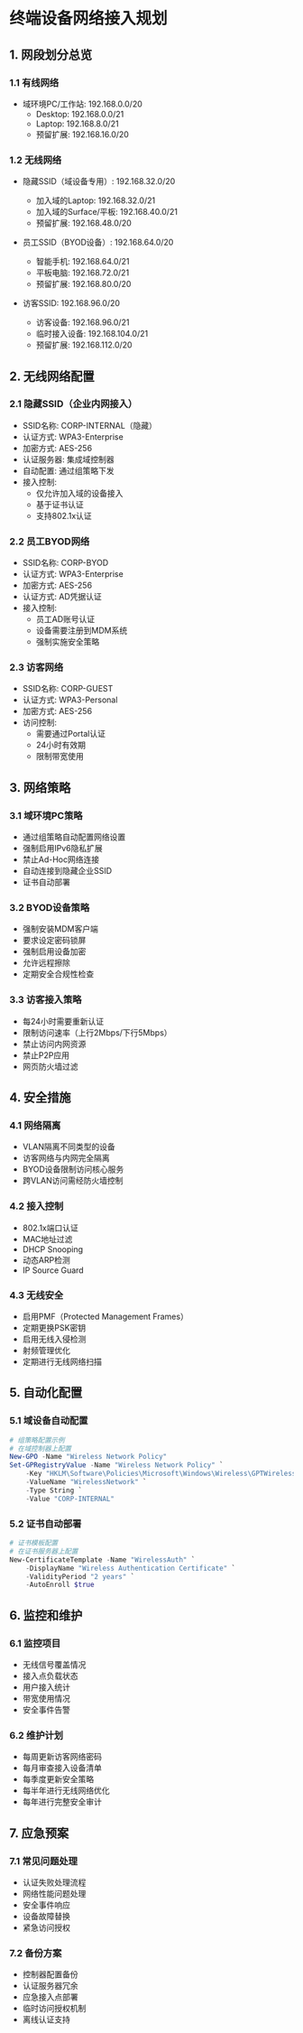 # 终端设备网络接入规划

## 1. 网段划分总览

### 1.1 有线网络

- 域环境PC/工作站: 192.168.0.0/20
  - Desktop: 192.168.0.0/21
  - Laptop: 192.168.8.0/21
  - 预留扩展: 192.168.16.0/20

### 1.2 无线网络

- 隐藏SSID（域设备专用）: 192.168.32.0/20
  - 加入域的Laptop: 192.168.32.0/21
  - 加入域的Surface/平板: 192.168.40.0/21
  - 预留扩展: 192.168.48.0/20

- 员工SSID（BYOD设备）: 192.168.64.0/20
  - 智能手机: 192.168.64.0/21
  - 平板电脑: 192.168.72.0/21
  - 预留扩展: 192.168.80.0/20

- 访客SSID: 192.168.96.0/20
  - 访客设备: 192.168.96.0/21
  - 临时接入设备: 192.168.104.0/21
  - 预留扩展: 192.168.112.0/20

## 2. 无线网络配置

### 2.1 隐藏SSID（企业内网接入）

- SSID名称: CORP-INTERNAL（隐藏）
- 认证方式: WPA3-Enterprise
- 加密方式: AES-256
- 认证服务器: 集成域控制器
- 自动配置: 通过组策略下发
- 接入控制:
  - 仅允许加入域的设备接入
  - 基于证书认证
  - 支持802.1x认证

### 2.2 员工BYOD网络

- SSID名称: CORP-BYOD
- 认证方式: WPA3-Enterprise
- 加密方式: AES-256
- 认证方式: AD凭据认证
- 接入控制:
  - 员工AD账号认证
  - 设备需要注册到MDM系统
  - 强制实施安全策略

### 2.3 访客网络

- SSID名称: CORP-GUEST
- 认证方式: WPA3-Personal
- 加密方式: AES-256
- 访问控制:
  - 需要通过Portal认证
  - 24小时有效期
  - 限制带宽使用

## 3. 网络策略

### 3.1 域环境PC策略

- 通过组策略自动配置网络设置
- 强制启用IPv6隐私扩展
- 禁止Ad-Hoc网络连接
- 自动连接到隐藏企业SSID
- 证书自动部署

### 3.2 BYOD设备策略

- 强制安装MDM客户端
- 要求设定密码锁屏
- 强制启用设备加密
- 允许远程擦除
- 定期安全合规性检查

### 3.3 访客接入策略

- 每24小时需要重新认证
- 限制访问速率（上行2Mbps/下行5Mbps）
- 禁止访问内网资源
- 禁止P2P应用
- 网页防火墙过滤

## 4. 安全措施

### 4.1 网络隔离

- VLAN隔离不同类型的设备
- 访客网络与内网完全隔离
- BYOD设备限制访问核心服务
- 跨VLAN访问需经防火墙控制

### 4.2 接入控制

- 802.1x端口认证
- MAC地址过滤
- DHCP Snooping
- 动态ARP检测
- IP Source Guard

### 4.3 无线安全

- 启用PMF（Protected Management Frames）
- 定期更换PSK密钥
- 启用无线入侵检测
- 射频管理优化
- 定期进行无线网络扫描

## 5. 自动化配置

### 5.1 域设备自动配置

```powershell
# 组策略配置示例
# 在域控制器上配置
New-GPO -Name "Wireless Network Policy"
Set-GPRegistryValue -Name "Wireless Network Policy" `
    -Key "HKLM\Software\Policies\Microsoft\Windows\Wireless\GPTWirelessPolicy" `
    -ValueName "WirelessNetwork" `
    -Type String `
    -Value "CORP-INTERNAL"
```

### 5.2 证书自动部署

```powershell
# 证书模板配置
# 在证书服务器上配置
New-CertificateTemplate -Name "WirelessAuth" `
    -DisplayName "Wireless Authentication Certificate" `
    -ValidityPeriod "2 years" `
    -AutoEnroll $true
```

## 6. 监控和维护

### 6.1 监控项目

- 无线信号覆盖情况
- 接入点负载状态
- 用户接入统计
- 带宽使用情况
- 安全事件告警

### 6.2 维护计划

- 每周更新访客网络密码
- 每月审查接入设备清单
- 每季度更新安全策略
- 每半年进行无线网络优化
- 每年进行完整安全审计

## 7. 应急预案

### 7.1 常见问题处理

- 认证失败处理流程
- 网络性能问题处理
- 安全事件响应
- 设备故障替换
- 紧急访问授权

### 7.2 备份方案

- 控制器配置备份
- 认证服务器冗余
- 应急接入点部署
- 临时访问授权机制
- 离线认证支持

